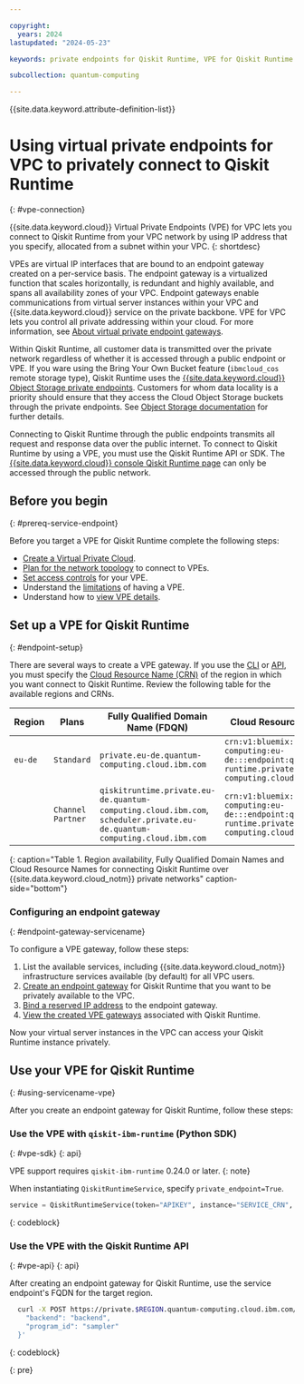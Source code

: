 ```yaml
---

copyright:
  years: 2024
lastupdated: "2024-05-23"

keywords: private endpoints for Qiskit Runtime, VPE for Qiskit Runtime

subcollection: quantum-computing

---
```


{{site.data.keyword.attribute-definition-list}}

# Using virtual private endpoints for VPC to privately connect to Qiskit Runtime
{: #vpe-connection}

{{site.data.keyword.cloud}} Virtual Private Endpoints (VPE) for VPC lets you connect to Qiskit Runtime from your VPC network by using IP address that you specify, allocated from a subnet within your VPC.
{: shortdesc}

VPEs are virtual IP interfaces that are bound to an endpoint gateway created on a per-service basis. The endpoint gateway is a virtualized function that scales horizontally, is redundant and highly available, and spans all availability zones of your VPC. Endpoint gateways enable communications from virtual server instances within your VPC and {{site.data.keyword.cloud}} service on the private backbone. VPE for VPC lets you control all private addressing within your cloud. For more information, see [About virtual private endpoint gateways](/docs/vpc?topic=vpc-about-vpe).

Within Qiskit Runtime, all customer data is transmitted over the private network regardless of whether it is accessed through a public endpoint or VPE. If you ware using the Bring Your Own Bucket feature (`ibmcloud_cos` remote storage type), Qiskit Runtime uses the [{{site.data.keyword.cloud}} Object Storage private endpoints](/docs/cloud-object-storage?topic=cloud-object-storage-endpoints). Customers for whom data locality is a priority should ensure that they access the Cloud Object Storage buckets through the private endpoints. See [Object Storage documentation](/docs/cloud-object-storage?topic=cloud-object-storage-vpes) for further details.

Connecting to Qiskit Runtime through the public endpoints transmits all request and response data over the public internet. To connect to Qiskit Runtime by using a VPE, you must use the Qiskit Runtime API or SDK. The [{{site.data.keyword.cloud}} console Qiskit Runtime page](https://cloud.ibm.com/quantum) can only be accessed through the public network.

## Before you begin
{: #prereq-service-endpoint}

Before you target a VPE for Qiskit Runtime complete the following steps:

* [Create a Virtual Private Cloud](/docs/vpc?topic=vpc-getting-started).
* [Plan for the network topology](/docs/vpc?topic=vpc-planning-considerations) to connect to VPEs.
* [Set access controls](/docs/vpc?topic=vpc-configure-acls-sgs-endpoint-gateways) for your VPE.
* Understand the [limitations](/docs/vpc?topic=vpc-limitations-vpe) of having a VPE.
* Understand how to [view VPE details](/docs/vpc?topic=vpc-vpe-viewing-details-of-an-endpoint-gateway).

## Set up a VPE for Qiskit Runtime
{: #endpoint-setup}

There are several ways to create a VPE gateway. If you use the [CLI](https://cloud.ibm.com/docs/vpc?topic=vpc-vpc-reference&interface=cli#vpe-clis) or [API](https://cloud.ibm.com/apidocs/vpc/latest#create-endpoint-gateway), you must specify the [Cloud Resource Name (CRN)](/docs/account?topic=account-crn) of the region in which you want connect to Qiskit Runtime. Review the following table for the available regions and CRNs.

| Region | Plans   | Fully Qualified Domain Name (FDQN) | Cloud Resource Name (CRN) |
|-----------------|-----------------|-----------------|-----------------|
| `eu-de` | `Standard` | `private.eu-de.quantum-computing.cloud.ibm.com` | `crn:v1:bluemix:public:quantum-computing:eu-de:::endpoint:qiskit-runtime.private.eu-de.quantum-computing.cloud.ibm.com` |
|  | `Channel Partner` | `qiskitruntime.private.eu-de.quantum-computing.cloud.ibm.com`, `scheduler.private.eu-de.quantum-computing.cloud.ibm.com` | `crn:v1:bluemix:public:quantum-computing:eu-de:::endpoint:qiskit-runtime.private.eu-de.quantum-computing.cloud.ibm.com` |
{: caption="Table 1. Region availability, Fully Qualified Domain Names and Cloud Resource Names for connecting Qiskit Runtime over {{site.data.keyword.cloud_notm}} private networks" caption-side="bottom"}

### Configuring an endpoint gateway
{: #endpoint-gateway-servicename}

To configure a VPE gateway, follow these steps:

1. List the available services, including {{site.data.keyword.cloud_notm}} infrastructure services available (by default) for all VPC users.
1. [Create an endpoint gateway](/docs/vpc?topic=vpc-ordering-endpoint-gateway) for Qiskit Runtime that you want to be privately available to the VPC.
1. [Bind a reserved IP address](/docs/vpc?topic=vpc-bind-unbind-reserved-ip) to the endpoint gateway.
1. [View the created VPE gateways](/docs/vpc?topic=vpc-vpe-viewing-details-of-an-endpoint-gateway) associated with Qiskit Runtime.

Now your virtual server instances in the VPC can access your Qiskit Runtime instance privately.

## Use your VPE for Qiskit Runtime
{: #using-servicename-vpe}

After you create an endpoint gateway for Qiskit Runtime, follow these steps:

### Use the VPE with `qiskit-ibm-runtime` (Python SDK)
{: #vpe-sdk}
{: api}

VPE support requires `qiskit-ibm-runtime` 0.24.0 or later.
{: note}

When instantiating `QiskitRuntimeService`, specify `private_endpoint=True`.

```python
service = QiskitRuntimeService(token="APIKEY", instance="SERVICE_CRN", channel="ibm_cloud", private_endpoint=True)
```
{: codeblock}

### Use the VPE with the Qiskit Runtime API
{: #vpe-api}
{: api}

After creating an endpoint gateway for Qiskit Runtime, use the service endpoint's FQDN for the target region.

```bash
  curl -X POST https://private.$REGION.quantum-computing.cloud.ibm.com/jobs -H "Authorization: Bearer $BEARER_TOKEN" -H "Service-CRN: $SERVICE_INSTANCE_CRN" -d '{
    "backend": "backend",
    "program_id": "sampler"
  }'
```
{: codeblock}

{: pre}
